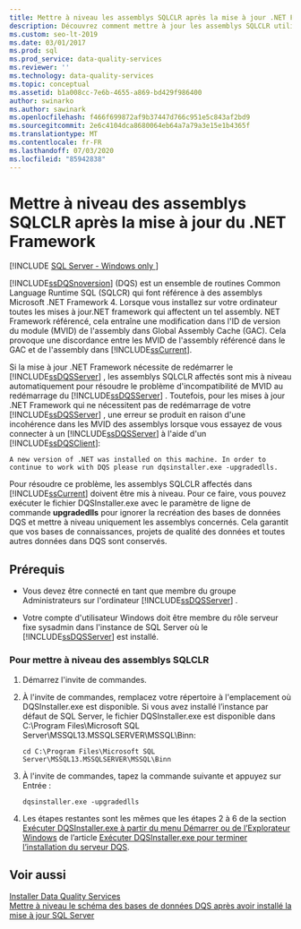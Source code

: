```yaml
---
title: Mettre à niveau les assemblys SQLCLR après la mise à jour .NET Framework
description: Découvrez comment mettre à jour les assemblys SQLCLR utilisés par SQL Server Data Quality Services (DQS) une fois que vous avez mis à jour le .NET Framework.
ms.custom: seo-lt-2019
ms.date: 03/01/2017
ms.prod: sql
ms.prod_service: data-quality-services
ms.reviewer: ''
ms.technology: data-quality-services
ms.topic: conceptual
ms.assetid: b1a008cc-7e6b-4655-a869-bd429f986400
author: swinarko
ms.author: sawinark
ms.openlocfilehash: f466f699872af9b37447d766c951e5c843af2bd9
ms.sourcegitcommit: 2e6c4104dca8680064eb64a7a79a3e15e1b4365f
ms.translationtype: MT
ms.contentlocale: fr-FR
ms.lasthandoff: 07/03/2020
ms.locfileid: "85942838"
---
```

# <a name="upgrade-sqlclr-assemblies-after-net-framework-update"></a>Mettre à niveau des assemblys SQLCLR après la mise à jour du .NET Framework

[!INCLUDE [SQL Server - Windows only ](../../includes/applies-to-version/sql-windows-only.md)]

  [!INCLUDE[ssDQSnoversion](../../includes/ssdqsnoversion-md.md)] (DQS) est un ensemble de routines Common Language Runtime SQL (SQLCR) qui font référence à des assemblys Microsoft .NET Framework 4. Lorsque vous installez sur votre ordinateur toutes les mises à jour.NET framework qui affectent un tel assembly. NET Framework référencé, cela entraîne une modification dans l'ID de version du module (MVID) de l'assembly dans Global Assembly Cache (GAC). Cela provoque une discordance entre les MVID de l'assembly référencé dans le GAC et de l'assembly dans [!INCLUDE[ssCurrent](../../includes/sscurrent-md.md)].  
  
 Si la mise à jour .NET Framework nécessite de redémarrer le [!INCLUDE[ssDQSServer](../../includes/ssdqsserver-md.md)] , les assemblys SQLCLR affectés sont mis à niveau automatiquement pour résoudre le problème d'incompatibilité de MVID au redémarrage du [!INCLUDE[ssDQSServer](../../includes/ssdqsserver-md.md)] . Toutefois, pour les mises à jour .NET Framework qui ne nécessitent pas de redémarrage de votre [!INCLUDE[ssDQSServer](../../includes/ssdqsserver-md.md)] , une erreur se produit en raison d'une incohérence dans les MVID des assemblys lorsque vous essayez de vous connecter à un [!INCLUDE[ssDQSServer](../../includes/ssdqsserver-md.md)] à l'aide d'un [!INCLUDE[ssDQSClient](../../includes/ssdqsclient-md.md)]:  
  
```  
A new version of .NET was installed on this machine. In order to continue to work with DQS please run dqsinstaller.exe -upgradedlls.  
```  
  
 Pour résoudre ce problème, les assemblys SQLCLR affectés dans [!INCLUDE[ssCurrent](../../includes/sscurrent-md.md)] doivent être mis à niveau. Pour ce faire, vous pouvez exécuter le fichier DQSInstaller.exe avec le paramètre de ligne de commande **upgradedlls** pour ignorer la recréation des bases de données DQS et mettre à niveau uniquement les assemblys concernés. Cela garantit que vos bases de connaissances, projets de qualité des données et toutes autres données dans DQS sont conservés.  
  
## <a name="prerequisites"></a>Prérequis  
  
-   Vous devez être connecté en tant que membre du groupe Administrateurs sur l'ordinateur [!INCLUDE[ssDQSServer](../../includes/ssdqsserver-md.md)] .  
  
-   Votre compte d'utilisateur Windows doit être membre du rôle serveur fixe sysadmin dans l'instance de SQL Server où le [!INCLUDE[ssDQSServer](../../includes/ssdqsserver-md.md)] est installé.  
  
### <a name="to-upgrade-sqlclr-assemblies"></a>Pour mettre à niveau des assemblys SQLCLR  
  
1.  Démarrez l'invite de commandes.  
  
2.  À l'invite de commandes, remplacez votre répertoire à l'emplacement où DQSInstaller.exe est disponible. Si vous avez installé l’instance par défaut de SQL Server, le fichier DQSInstaller.exe est disponible dans C:\Program Files\Microsoft SQL Server\MSSQL13.MSSQLSERVER\MSSQL\Binn:  
  
    ```  
    cd C:\Program Files\Microsoft SQL Server\MSSQL13.MSSQLSERVER\MSSQL\Binn  
    ```  
  
3.  À l'invite de commandes, tapez la commande suivante et appuyez sur Entrée :  
  
    ```  
    dqsinstaller.exe -upgradedlls  
    ```  
  
4.  Les étapes restantes sont les mêmes que les étapes 2 à 6 de la section [Exécuter DQSInstaller.exe à partir du menu Démarrer ou de l’Explorateur Windows](../../data-quality-services/install-windows/run-dqsinstaller-exe-to-complete-data-quality-server-installation.md#WindowsExplorer) de l’article [Exécuter DQSInstaller.exe pour terminer l’installation du serveur DQS](../../data-quality-services/install-windows/run-dqsinstaller-exe-to-complete-data-quality-server-installation.md).  
  
## <a name="see-also"></a>Voir aussi  
 [Installer Data Quality Services](../../data-quality-services/install-windows/install-data-quality-services.md)   
 [Mettre à niveau le schéma des bases de données DQS après avoir installé la mise à jour SQL Server](../../data-quality-services/install-windows/upgrade-dqs-databases-schema-after-installing-sql-server-update.md)  
  
  
